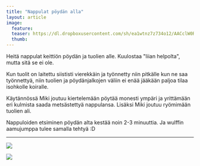 ```yaml
---
title: "Nappulat pöydän alla"
layout: article
image:
  feature:
  teaser: https://dl.dropboxusercontent.com/sh/ea1wtnz7z734o12/AACclW0RmwjFQjR26QroOi_Ga/aktivointi/nappulat-poydan-alla/DSC29490-245px.jpg
  thumb:
---
```


Heitä nappulat keittiön pöydän ja tuolien alle. Kuulostaa "liian helpolta", mutta sitä se ei ole.

Kun tuolit on laitettu siististi vierekkäin ja työnnetty niin pitkälle kun ne saa työnnettyä, niin tuolien ja pöydänjalkojen väliin ei enää jääkään paljoa tilaa isohkolle koiralle.

Käytännössä Miki joutuu kiertelemään pöytää monesti ympäri ja yrittämään eri kulmista saada metsästettyä nappulansa. Lisäksi Miki joutuu ryömimään tuolien ali.

Nappuloiden etsiminen pöydän alta kestää noin 2-3 minuuttia. Ja wulffin aamujumppa tulee samalla tehtyä :D

---

[![](https://dl.dropboxusercontent.com/sh/ea1wtnz7z734o12/AAAUcAEnS0tEDNCjz6mSz6Qea/aktivointi/nappulat-poydan-alla/DSC29490_2-800px.jpg)](https://dl.dropboxusercontent.com/sh/ea1wtnz7z734o12/AADV3OJxGreg6u-Y9LNMkug9a/aktivointi/nappulat-poydan-alla/DSC29490_2.jpg)

[![](https://dl.dropboxusercontent.com/sh/ea1wtnz7z734o12/AABZaIG8GBvXFY-QmoakAn-3a/aktivointi/nappulat-poydan-alla/DSC29489_2-800px.jpg)](https://dl.dropboxusercontent.com/sh/ea1wtnz7z734o12/AAAaIJ_RaD2SannyZP5NeyRWa/aktivointi/nappulat-poydan-alla/DSC29489_2.jpg)
